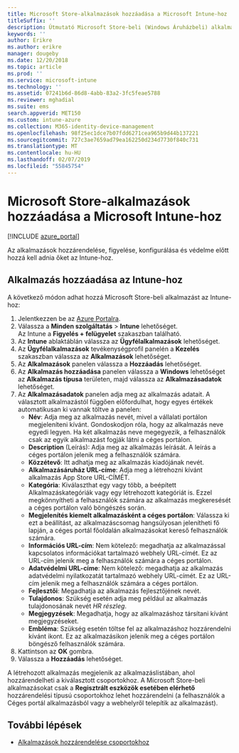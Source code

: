 ```yaml
---
title: Microsoft Store-alkalmazások hozzáadása a Microsoft Intune-hoz
titleSuffix: ''
description: Útmutató Microsoft Store-beli (Windows Áruházbeli) alkalmazások Microsoft Intune-ba való hozzáadásához.
keywords: ''
author: Erikre
ms.author: erikre
manager: dougeby
ms.date: 12/20/2018
ms.topic: article
ms.prod: ''
ms.service: microsoft-intune
ms.technology: ''
ms.assetid: 07241b6d-86d8-4abb-83a2-3fc5feae5788
ms.reviewer: mghadial
ms.suite: ems
search.appverid: MET150
ms.custom: intune-azure
ms.collection: M365-identity-device-management
ms.openlocfilehash: 98f25ec1dce7b07fdd6271cea965b9d44b137221
ms.sourcegitcommit: 727c3ae7659ad79ea162250d234d7730f840c731
ms.translationtype: MT
ms.contentlocale: hu-HU
ms.lasthandoff: 02/07/2019
ms.locfileid: "55845754"
---
```

# <a name="add-microsoft-store-apps-to-microsoft-intune"></a>Microsoft Store-alkalmazások hozzáadása a Microsoft Intune-hoz

[!INCLUDE [azure_portal](./includes/azure_portal.md)]

Az alkalmazások hozzárendelése, figyelése, konfigurálása és védelme előtt hozzá kell adnia őket az Intune-hoz. 

## <a name="add-an-app-to-intune"></a>Alkalmazás hozzáadása az Intune-hoz
A következő módon adhat hozzá Microsoft Store-beli alkalmazást az Intune-hoz:

1. Jelentkezzen be az [Azure Portalra](https://portal.azure.com).
2. Válassza a **Minden szolgáltatás** > **Intune** lehetőséget.  
    Az Intune a **Figyelés + felügyelet** szakaszban található.
3. Az **Intune** ablaktáblán válassza az **Ügyfélalkalmazások** lehetőséget.
4. Az **Ügyfélalkalmazások** tevékenységprofil panelén a **Kezelés** szakaszban válassza az **Alkalmazások** lehetőséget.
5. Az **Alkalmazások** panelen válassza a **Hozzáadás** lehetőséget.
6. Az **Alkalmazás hozzáadása** panelen válassza a **Windows** lehetőséget az **Alkalmazás típusa** területen, majd válassza az **Alkalmazásadatok** lehetőséget.
7. Az **Alkalmazásadatok** panelen adja meg az alkalmazás adatait. A választott alkalmazástól függően előfordulhat, hogy egyes értékek automatikusan ki vannak töltve a panelen:
    - **Név**: Adja meg az alkalmazás nevét, mivel a vállalati portálon megjeleníteni kívánt. Gondoskodjon róla, hogy az alkalmazás neve egyedi legyen. Ha két alkalmazás neve megegyezik, a felhasználók csak az egyik alkalmazást fogják látni a céges portálon.
    - **Description** (Leírás): Adja meg az alkalmazás leírását. A leírás a céges portálon jelenik meg a felhasználók számára.
    - **Közzétevő**: Itt adhatja meg az alkalmazás kiadójának nevét.
    - **Alkalmazásáruház URL-címe**: Adja meg a létrehozni kívánt alkalmazás App Store URL-CÍMÉT.
    - **Kategória**: Kiválaszthat egy vagy több, a beépített Alkalmazáskategóriák vagy egy létrehozott kategóriát is. Ezzel megkönnyítheti a felhasználók számára az alkalmazás megkeresését a céges portálon való böngészés során.
    - **Megjelenítés kiemelt alkalmazásként a céges portálon**: Válassza ki ezt a beállítást, az alkalmazáscsomag hangsúlyosan jelenítheti fő lapján, a céges portál főoldalán alkalmazásokat kereső felhasználók számára.
    - **Információs URL-cím**: Nem kötelező: megadhatja az alkalmazással kapcsolatos információkat tartalmazó webhely URL-címét. Ez az URL-cím jelenik meg a felhasználók számára a céges portálon.
    - **Adatvédelmi URL-címe**: Nem kötelező: megadhatja az alkalmazás adatvédelmi nyilatkozatát tartalmazó webhely URL-címét. Ez az URL-cím jelenik meg a felhasználók számára a céges portálon.
    - **Fejlesztői**: Megadhatja az alkalmazás fejlesztőjének nevét.
    - **Tulajdonos**: Szükség esetén adja meg például az alkalmazás tulajdonosának nevét *HR részleg*.
    - **Megjegyzések**: Megadhatja, hogy az alkalmazáshoz társítani kívánt megjegyzéseket.
    - **Embléma**: Szükség esetén töltse fel az alkalmazáshoz hozzárendelni kívánt ikont. Ez az alkalmazásikon jelenik meg a céges portálon böngésző felhasználók számára.
8. Kattintson az **OK** gombra.
9. Válassza a **Hozzáadás** lehetőséget.

A létrehozott alkalmazás megjelenik az alkalmazáslistában, ahol hozzárendelheti a kiválasztott csoportokhoz. A Microsoft Store-beli alkalmazásokat csak a **Regisztrált eszközök esetében elérhető** hozzárendelési típusú csoportokhoz lehet hozzárendelni (a felhasználók a Céges portál alkalmazásból vagy a webhelyről telepítik az alkalmazást).

## <a name="next-steps"></a>További lépések
- [Alkalmazások hozzárendelése csoportokhoz](apps-deploy.md)
